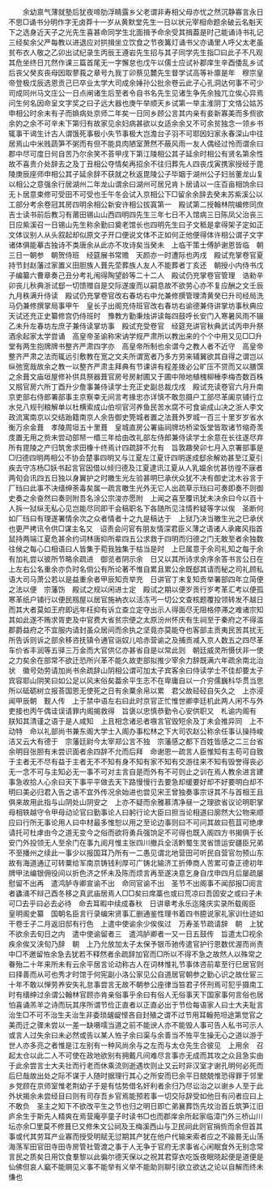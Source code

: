 <!-- { "loadSidebar": true } -->
　　余幼禀气薄就塾后犹夜啼肋浮睛露乡父老谓非寿相父母亦忧之然沉静寡言永日不思□诵书分明作字无卤莽十一岁从黄默堂先生一日以状元宰相命题余破云名魁天下之选身近天子之光先生喜甚命同学生北面揖予命余受其揖葢是时己能诵诗书礼记三经矣余父严每教以进退应对拱揖坐立饮食之节夜篝灯诵书父亦诵里人呼父太老虽贫布衣人敬之乙卯出试纪录生丙辰王遵岩先生招与其子同学先生指□曰此子不凡观其危坐终日兀然作课三篇首尾无一字懈怠也戊午以儒士应试补郡庠生辛酉倭乱乡试后丧父癸亥丧母因取蓼莪之章号九我丁卯蔡见麓先生督学试高等补廪是年　穆宗皇帝登极戊辰选恩贡己巳卒业太学大司成余娷孙公批余卷云此子心孔洞达何事不可少司成同州马文庄公一日点闸诸生后至者令自书名先生见诸生争先余独兀立俟心异焉问生何名因命呈文字奖之曰子远大器也庚午举顺天乡试第一举主淮阴丁文恪公姑苏申相公时余未有子而媍病处京师二年矣一日同乡顾公言其内亲有妾新寡美而多赀欲余妁之余不可辛未下第归有故家见余妇病甚欲以女适余余又不可余贫独念一领乡书辄事干谒生计古人谓饿死事极小失节事极大岂澹台子羽不可耶因妇家永春深山中往居焉山中米贱蔬笋不粥而有但不能具肉陋室萧然不蔽风雨一友人偶经过怜而谓余曰郡中尽可度日何自苦乃尔余笑不荅甲戌下第江陵相公其子延余时相公有贤名第余性故不喜贵介处辞去之及丁丑相公夺情矣再招余不往归葬先人四丧戊寅携家授经于毘陵庚辰座师申相公其子延余辞不获就之秋返毘陵公子毕姻于湖州公子妇翁董龙山复以相公之意强余行居湖州二年龙山谓余曰湖州可居兄肯卜居请以一庄百亩相饷余曰无卜居意束修可受田不可受也壬午冬会试入京相公下□留余余辞去癸未苏紫溪公以工部分考余卷冠其房四明余相公新安许相公拔寘第一　殿试第二授翰林院编修同庶吉士读书前后教习有莆田锡山山西四明四先生三年七日不入馆病三日陈凤父治丧三日应紫溪召一日锡山先生称余勤曰奠老馆长也四明先生曰子文秪是拿得架子定如正文体议别人从头叙起却似原文子开口便说文体不正如何正他便得体许相公谓子文字诸体俱能摹古独诗不类唐余从此亦不攻诗矣当癸未　上临干策士傅胪谢恩皆临　朝三日一朝参　朝贺侍班　经筵展书常赡　天颜亦一时遭际也丙戌　殿试充掌卷官夏持节封赵藩过家置义田胆族人葺先茔葬族人友人不能葬者丁亥还　朝授小内侍书戊子编纂六曹章奏己丑分考礼闱得陶望龄等二十二人　殿试仍充掌卷官管理　诰勑辛卯丧儿秋典浙试郄一切馈赠自是交际遂废而以嗣息故不欲劳心亦不复应酬之文壬辰九月秩满升侍读　殿试仍充掌卷官改右春坊右中允兼修撰管理清黄癸巳升司经局洗马仍兼修撰掌局事甲午　皇长子出阁充侍班官改右春坊右谕德兼侍讲掌坊事秋典应天试还充正史纂修宫仍侍班时　豫教方勤秉烛讲读每四鼓呼长安门入寒暑风雨不辍乙未升左春坊左庶子兼侍读掌坊事　殿试充受卷官　经筵充讲官秋典武试丙申升祭酒余起家太学尝诵　高皇帝圣谕称宋讷学规严肃所以教出来的个个中用又见□□升堂有两生抱牌牌书整齐严肃四字亦　高皇帝所制也余谓今之教人者不近守　高皇帝整齐严肃之法而辄远引敷教在宽之文夫所谓宽者乃多方劳来辅翼欲其自得之谓岂以纵弛宽哉故余之教一以整齐严肃主拜典有节课讲有程差拨必公旷压不贷而又以膳馔之余葺文庙垣屋修补供具祭器葺官房号房射圃又于圃中隙地植槐柳棰李梅杏数百株又剏官房六所丁酉升少詹事兼侍读学士充正史副总裁戊戌　殿试充读卷官六月升南京吏部右侍郎署部事主京察幸无间言考掾忠亦详慎不敢忽摄户工部尽革阖京铺行立水兑八规刊粮解单以杜横索成山伯坝官河养鱼民苦水腐不可食谕成山决之浙人李文政流寓南京以交结跆籍南京人余告御史筦城者置之法葺外罗城一百三十里岁岁省水衡万余金葺　孝陵周垣五十里葺　皇城直房公署庙祠牌坊桥梁饭堂皆取诸节缩奇羡庋置无用之赀未尝动部帑一缗三年给由改礼部左侍郎兼侍读学士余意在长往遂尽弃所有毘陵之产归筑舍求田橡十终焉计四疏辞不允有　旨敦趣癸卯七月入京署部事是□归德四明两相公不协会楚事四明又与江夏左江夏讦四明遂成郄余解劝甚至江夏引疾去守冻杨□妖书起言官因借以倾归德及江夏逮讯江夏从人乳媪余忧甚彷徨不寐者两旬会讯四五日独以身翼护之时皦生光左验甚明巳承伏众犹不决有御史沈木谷言于厂珰曰此事不决缙绅荼毒矣属一疏言皦生光外无它人出疏草示珰曰可奏即奏不则御史奏之余奋然曰奏则附吾名涂公宗浚亦愿附　上闻之喜至覆讯犹未决余曰今以百十人拆一狱纵无私心见岂能尽同即干会稿职名下各随所见注情矜疑等字以俟　圣断何如厂珰曰有理遂署情余次之众者情者十之九是稿达于　上狱乃决当皦生光之巳承伏也更严拷讯令供□谋主名又　诏责会问官有朋友情深君臣义薄之语诸人承雍风指首鼠持两端江夏危甚余约词林唐抑所辈四五公求救于四明而归德之门无敢至者余独数往候之每心口相语曰人皆集于菀我独集于枯当是时　上巳属意于余司礼知之每于余有加礼尝以彼所节略余疏进　御览者阴示余　日又以其所诗求余序余答书言公日在　上左右公名重余亦负时名倘公有所论著不惟自累且累公余既郄其请而秘之司礼顾私语大司马萧公若以是益重余者甲辰知贡举充　日讲官丁未复知贡举署部四年立简便之法以便　宗藩饬　殿试之规以闲进士定　殿试之期以便岁贡行岁考革汇考以便孤寒革纸户铺行以便民剏屋以居官施衲衣以活冻丐一切公文查核题覆投领转发不越日而其大者莫如王府即远年枉抑有诉立查立定夺出示人得面尽无阻格停滞之难诸宗知其如此遂不贿求胥吏及中官费大省贫宗便之太原汾州怀庆有生祠至于秦府之不得滥郡爵益府之不宜服内请封虽众居间而余执之坚竟亦莫能夺也客部主贡夷民苦其扰无所告诉则诉之部余移咨抚镇令通官诣奴儿哈赤营谕之及捕贡减入京人数五之四尽革车价省丰润等五驿三万金而大官供亿亦甚省自是以常此则　朝廷威灵所慑伏非一使之力矣余在部常不欲迁恐所兴革不能久故吏部拟推少宰余力辞既满六年疏余南北治状　徽号効劳请加尚书余疏辞山阴相公谓可加太子宾客余曰侍读学士不佳却要太子宾容耶山阴笑曰如公足以风末俗矣葢余平生志不在卑庸自以一介穷儒巍科华贯当思所以砥砺树立报荅国恩无使死之日有余粟余帛以累　君父故硁硁自矢久之　上亦浸闻甲辰朝　觐人传　上于禁中语左右曰此时京官正忙惟世卿李廷机此两人闲不与外吏接也丙午偶诖误请罪内阁揭救得　旨褒以忠慎恭勤令心安供职又　札谕内阁有　朕知其清谨之语于是人咸知　上且相念诸忌者嗾言官毁短余及丁未会推异同　上不动特　命以礼部尚书兼东阁大学士入阁办事松林之下大司农赵公称余任事认操持峻洁又云大有德于　宗藩廷尉今太宰郑公言不独　宗藩感之都下百姓皆感之二三台省余明目张胆有未尝识面者余四辞不允而后拜　命谢恩一疏言人臣惟知有主苟可自致于主者无不尽有益于主者无不不知有身不知有家不知有交游往来不知有毁誉得丧必无一念不可与主知必无一事不可对主言自是而外有不可则止之训在焉人教余进言建事急收拾人心余曰天下事平平做去天下路慢慢行去要急却缓要好却不好要明白却不明曰美必归君入告之语不宜外传况余始进也尝见宋王曾独奏事宗讶其不与首相王且俱来故用此指与山阴处山阴安之　上亦不疑而余雅慕清净昼一之理欲省议论明职掌母相轶越守令甲母动论官曰勤事论人曰躬行论大臣曰担当论相道曰廓然大公物来顺应曰行所无事论用人曰中材最多惟恕以用之至论边事则曰不可问其故曰苞苴可绝虖请托可杜虖由今之道无变今之俗而欲将勇兵强饷足不可得也既入阁四方书揭俱于长安门外投领无人至余门在事九阅月惟主张四川撤兵全活黔蜀生灵省馈运安疆臣兄弟不至播州之续此一事少以报国耳乃所有一二愚见谓北地营田可听民自营官勿预山东故有海道通辽可转粟给军南京铸钱利厚可广铸北输济工折俸商人苦累可查正德初年牌甲法编银佣役间以折色济之怀未及陈而烦言再至遂决意乞身自戊申四月后屡疏屡　慰留不出再　遣鸿胪寺卿宣谕不出　命同官谕不出　圣节不出阁事不闻邸报□阅言者蠭涌不辩己酉冬移之真武庙居焉人□□矣曰席藁也或曰荒凉曰吾固安之或曰子未可□去乎曰必去必待　命去耳暇中续成春秋　日讲章考永乐迄隆庆实录所载阁臣　皇明阁史纂　国朝名臣言行录编宋贤事汇删通鉴性理书着四书臆说家礼家训仕迹如干卷壬子二月返旧邸有行色　上遣中使谕余少俟俟过　万寿圣节疏请辞　朝　上犹不欲余去旬日之内　遣中使谕留者三　遣鸿胪卿者一又一日五鼓传　旨遣太□视余疾余俟又浃旬乃辞　朝　上乃允放加太子太保予银币驰传遣官护行恩数优渥而尚责中□不邀留恠余急去犹若不释然者余疏辞加官而□所以不得不急之故然人以殊常之眷殆二十年来所未有云余平居言论动称古人在词林惟礼节事体咨前辈至行巳居官则曰择善而从可也秀才时馆于何宪副小洛公家见公自道居官朝参之勤心识之故仕宦三十年不敢以惮劳养安失礼怠事尝言无故不朝参公座律当笞君子怀刑焉可犯乎摄南工时有缙绅过余谓公翰林官顾亦肯亲俗事乎余曰有俗人无俗事天下国家事何言俗也居怕喜诵羔羊之诗而玩其序所谓节俭正直者以正直必出于节俭每语家人曰士大夫耻言治生□不可不治生夫治生非委琐龌龊悭吝自封殖之谓不过节用耳翰苑坦途第觉官之美而迁之骤未尝以一差一缺嗫嚅当道之前不能谀人亦不能毁人事可告人私书可示人或言人过失余曰未必然或告以某人恠子余曰渠与余善当不恠平生操无心之道以游于世人亦多亮之者惟是江左别有一种风尚余与之左而与太仓先生合彼见　上用余　召起太仓以此二人不可使在政地欲别有拥戴凡间难尽言事亦无成而其攻之众且急实由于此余尝言士大夫壮而行老而休乘流则逝遇坎则止又云时非汉室才谢孔明何必死而后巳哉故出处之际不谋于人随时据理行其心之所安而巳余平日兢兢惟恐得罪于邻里乡党顾在京师室惟老荆幼子于是有怙势借名奸利者余归乃尽讼治之以谢乡人至于此外状揭余未尝经目曰则有司存吾乡官焉能预若事一切交际辞受如他日有问者应曰上不敢负　圣主之知下不欲改平生之节也归之明日即亡弟襄葬饬先坟治首丘筑笋江旧庐余生于斯先人精爽在焉营庵亭童子时读书□也而郡庠余所起家临漳门外三桥山川坛亦余□里莫不修葺巳又修朱文公祠及王梅溪西山与卫民祠此则官捐赀而余但首其事或代其劳耳产业寡而授受明赋无愆期其产犹在他户代输来索者应之不踰晷无山荡海荡军田官田寺田寺房管社管渡之事于人无争于官府无求事省心闲眠食外无别念常言民之质矣日用饮食羣黎以此徧尔德天保以之祝其君穿衣吃饭夜眠晓起便是道便是仙佛但哀人竆不能赒见义事不能举有义举不能助则聊引欲立欲达之论以自解而终未慊也 
